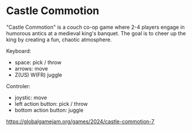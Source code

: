 # Castle Commotion

"Castle Commotion" is a couch co-op game where 2-4 players engage in humorous antics at a medieval king's banquet. The goal is to cheer up the king by creating a fun, chaotic atmosphere.

Keyboard:
- space: pick / throw
- arrows: move
- Z(US) W(FR) juggle

Controler:
- joystic: move
- left action button: pick / throw
- bottom action button: juggle

https://globalgamejam.org/games/2024/castle-commotion-7
